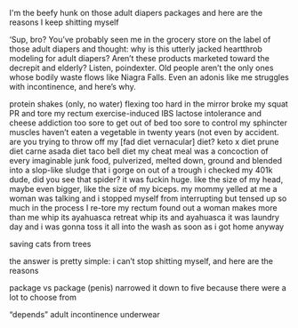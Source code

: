 
I'm the beefy hunk on those adult diapers packages and here are the reasons I keep shitting myself

‘Sup, bro? You’ve probably seen me in the grocery store on the label of those adult diapers and thought: why is this utterly jacked heartthrob modeling for adult diapers? Aren’t these products marketed toward the decrepit and elderly? Listen, poindexter. Old people aren’t the only ones whose bodily waste flows like Niagra Falls. Even an adonis like me struggles with incontinence, and here’s why.

protein shakes (only, no water)
flexing too hard in the mirror 
broke my squat PR and tore my rectum 
exercise-induced IBS
lactose intolerance and cheese addiction 
too sore to get out of bed 
too sore to control my sphincter muscles 
haven’t eaten a vegetable in twenty years  (not even by accident. are you trying to throw off my [fad diet vernacular] diet?
keto 
x diet
prune diet
carne asada diet
taco bell diet
my cheat meal was a concoction of every imaginable junk food, pulverized, melted down, ground and blended into a slop-like sludge that i gorge on out of a trough
i checked my 401k
dude, did you see that spider? it was fuckin huge. like the size of my head, maybe even bigger, like the size of my biceps. 
my mommy yelled at me 
a woman was talking and i stopped myself from interrupting but tensed up so much in the process I re-tore my rectum 
found out a woman makes more than me
whip its 
ayahuasca retreat
whip its and ayahuasca
it was laundry day and i was gonna toss it all into the wash as soon as i got home anyway  

saving cats from trees

the answer is pretty simple: i can’t stop shitting myself, and here are the reasons


package vs package (penis) 
narrowed it down to five because there were a lot  to choose from 

“depends”
adult incontinence underwear
